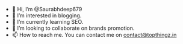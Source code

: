- 👋 Hi, I’m @Saurabhdeep679
- 👀 I’m interested in blogging.
- 🌱 I’m currently learning SEO.
- 💞️ I’m looking to collaborate on brands promotion.
- 📫 How to reach me. You can contact me on contact@topthingz.in 

<!---
Saurabhdeep679/Saurabhdeep679 is a ✨ special ✨ repository because its `README.md` (this file) appears on your GitHub profile.
You can click the Preview link to take a look at your changes.
--->
